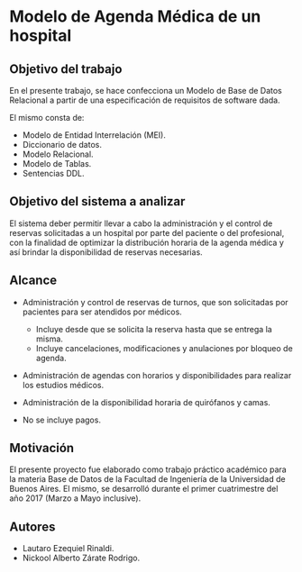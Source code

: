 # Modelo de Agenda Médica de un hospital

## Objetivo del trabajo

En el presente trabajo, se hace confecciona un Modelo de Base de Datos Relacional a partir de una especificación de requisitos de software dada.

El mismo consta de:
   - Modelo de Entidad Interrelación (MEI).
   - Diccionario de datos.
   - Modelo Relacional.
   - Modelo de Tablas.
   - Sentencias DDL.

## Objetivo del sistema a analizar

El sistema deber permitir llevar a cabo la administración y el control de reservas solicitadas a un hospital por parte del paciente o del
profesional, con la finalidad de optimizar la distribución horaria de la agenda médica y así brindar la disponibilidad de reservas necesarias.

## Alcance

   - Administración y control de reservas de turnos, que son solicitadas por pacientes para ser atendidos
por médicos.
      - Incluye desde que se solicita la reserva hasta que se entrega la misma.
      - Incluye cancelaciones, modificaciones y anulaciones por bloqueo de agenda.
   - Administración de agendas con horarios y disponibilidades para realizar los estudios médicos.
   - Administración de la disponibilidad horaria de quirófanos y camas.
   
   - No se incluye pagos.

## Motivación

El presente proyecto fue elaborado como trabajo práctico académico para la materia Base de Datos de la Facultad de Ingeniería de la Universidad de Buenos Aires. El mismo, se desarrolló durante el primer cuatrimestre del año 2017 (Marzo a Mayo inclusive).

## Autores
   - Lautaro Ezequiel Rinaldi.
   - Nickool Alberto Zárate Rodrigo.
